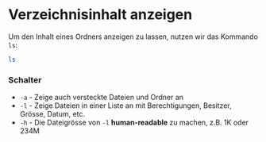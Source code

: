 # Verzeichnisinhalt anzeigen

Um den Inhalt eines Ordners anzeigen zu lassen, nutzen wir das Kommando `ls`:

````Bash
ls
````

### Schalter

- `-a` - Zeige auch versteckte Dateien und Ordner an
- `-l` - Zeige Dateien in einer Liste an mit Berechtigungen, Besitzer, Grösse, Datum, etc.
- `-h` - Die Dateigrösse von `-l` **human-readable** zu machen, z.B. 1K oder 234M